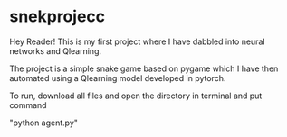 # snekprojecc

Hey Reader! This is my first project where I have dabbled into neural networks and Qlearning.

The project is a simple snake game based on pygame which I have then automated using a Qlearning model developed in pytorch.

To run, download all files and open the directory in terminal and put command 

"python agent.py"
